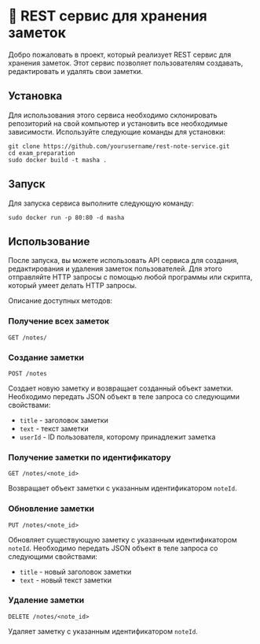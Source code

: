 # 🦄 REST сервис для хранения заметок

Добро пожаловать в проект, который реализует REST сервис для хранения заметок. Этот сервис позволяет пользователям создавать, редактировать и удалять свои заметки. 

## Установка

Для использования этого сервиса необходимо склонировать репозиторий на свой компьютер и установить все необходимые зависимости. Используйте следующие команды для установки:

```
git clone https://github.com/yourusername/rest-note-service.git
cd exam_preparation
sudo docker build -t masha .

```


## Запуск

Для запуска сервиса выполните следующую команду:

```
sudo docker run -p 80:80 -d masha
```

## Использование

После запуска, вы можете использовать API сервиса для создания, редактирования и удаления заметок пользователей. Для этого отправляйте HTTP запросы с помощью любой программы или скрипта, который умеет делать HTTP запросы.

Описание доступных методов:



### Получение всех заметок

`GET /notes/`

### Создание заметки

`POST /notes`

Создает новую заметку и возвращает созданный объект заметки. Необходимо передать JSON объект в теле запроса со следующими свойствами:

* `title` - заголовок заметки
* `text` - текст заметки
* `userId` - ID пользователя, которому принадлежит заметка

### Получение заметки по идентификатору

`GET /notes/<note_id>`

Возвращает объект заметки с указанным идентификатором `noteId`.

### Обновление заметки

`PUT /notes/<note_id>`

Обновляет существующую заметку с указанным идентификатором `noteId`. Необходимо передать JSON объект в теле запроса со следующими свойствами:

* `title` - новый заголовок заметки
* `text` - новый текст заметки

### Удаление заметки

`DELETE /notes/<note_id>`

Удаляет заметку с указанным идентификатором `noteId`.

